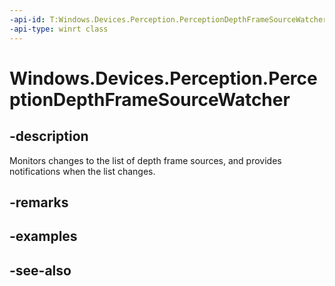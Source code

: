 ----api-id: T:Windows.Devices.Perception.PerceptionDepthFrameSourceWatcher
-api-type: winrt class
---<!-- Class syntax.public class PerceptionDepthFrameSourceWatcher : Windows.Devices.Perception.IPerceptionDepthFrameSourceWatcher--># Windows.Devices.Perception.PerceptionDepthFrameSourceWatcher## -descriptionMonitors changes to the list of depth frame sources, and provides notifications when the list changes.## -remarks## -examples## -see-also